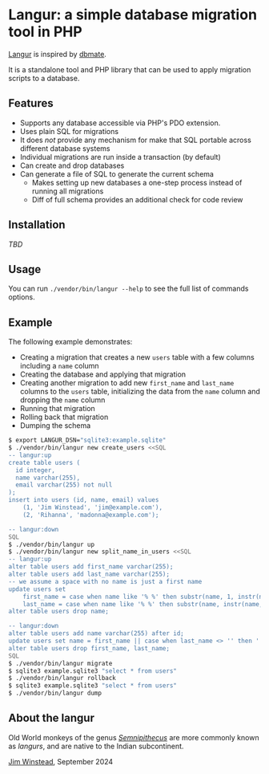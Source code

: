 # Langur: a simple database migration tool in PHP

[Langur][langur] is inspired by [dbmate](https://github.com/amacneil/dbmate).

It is a standalone tool and PHP library that can be used to apply migration
scripts to a database.

## Features

* Supports any database accessible via PHP's PDO extension.
* Uses plain SQL for migrations
* It does *not* provide any mechanism for make that SQL portable across
  different database systems
* Individual migrations are run inside a transaction (by default)
* Can create and drop databases
* Can generate a file of SQL to generate the current schema
  * Makes setting up new databases a one-step process instead of running all
    migrations
  * Diff of full schema provides an additional check for code review

## Installation

*TBD*

## Usage

You can run `./vendor/bin/langur --help` to see the full list of commands
options.

## Example

The following example demonstrates:

* Creating a migration that creates a new `users` table with a few columns
  including a `name` column
* Creating the database and applying that migration
* Creating another migration to add new `first_name` and `last_name` columns to
  the `users` table, initializing the data from the `name` column and dropping
  the `name` column
* Running that migration
* Rolling back that migration
* Dumping the schema

```sh
$ export LANGUR_DSN="sqlite3:example.sqlite"
$ ./vendor/bin/langur new create_users <<SQL
-- langur:up
create table users (
  id integer,
  name varchar(255),
  email varchar(255) not null
);
insert into users (id, name, email) values
    (1, 'Jim Winstead', 'jim@example.com'),
    (2, 'Rihanna', 'madonna@example.com');

-- langur:down
SQL
$ ./vendor/bin/langur up
$ ./vendor/bin/langur new split_name_in_users <<SQL
-- langur:up
alter table users add first_name varchar(255);
alter table users add last_name varchar(255);
-- we assume a space with no name is just a first name
update users set
    first_name = case when name like '% %' then substr(name, 1, instr(name, ' ') - 1) else name end,
    last_name = case when name like '% %' then substr(name, instr(name, ' ') + 1) else '' end;
alter table users drop name;

-- langur:down
alter table users add name varchar(255) after id;
update users set name = first_name || case when last_name <> '' then ' ' || last_name else '' end;
alter table users drop first_name, last_name;
SQL
$ ./vendor/bin/langur migrate
$ sqlite3 example.sqlite3 "select * from users"
$ ./vendor/bin/langur rollback
$ sqlite3 example.sqlite3 "select * from users"
$ ./vendor/bin/langur dump
```

## About the langur

Old World monkeys of the genus *[Semnipithecus](https://en.wikipedia.org/wiki/Semnopithecus)*
are more commonly known as *langurs*, and are native to the Indian subcontinent.

[Jim Winstead](mailto:jimw@trainedmonkey.com), September 2024

[langur]: https://trainedmonkey.com/projects/langur/
